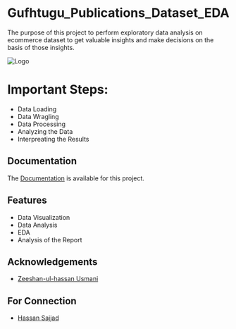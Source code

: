 
# Gufhtugu_Publications_Dataset_EDA

The purpose of this project to perform exploratory data analysis on ecommerce dataset to get
valuable insights and make decisions on the basis of those insights.



![Logo](https://gufhtugu.com/wp-content/uploads/2019/10/gufhtugu-2.png)

# Important Steps:
- Data Loading
- Data Wragling
- Data Processing
- Analyzing the Data
- Interpreating the Results

    
## Documentation
The 
[Documentation](https://drive.google.com/file/d/1OU2jG9WihVNkwRg2NpRq0PDjBbUqNNzY/view?usp=sharing) is available for this project.

  
## Features

- Data Visualization
- Data Analysis
- EDA
- Analysis of the Report


## Acknowledgements
- [Zeeshan-ul-hassan Usmani](https://www.kaggle.com/zusmani/gufhtugu-publications-dataset-challenge)


## For Connection
- [Hassan Sajjad](https://www.linkedin.com/in/hassan-sajjad-193157b7/)
  
